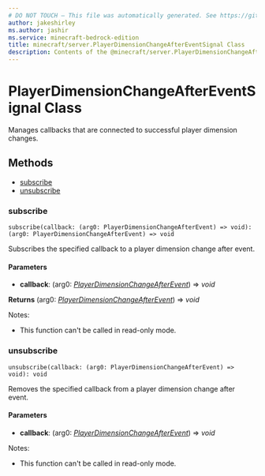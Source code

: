 ```yaml
---
# DO NOT TOUCH — This file was automatically generated. See https://github.com/mojang/minecraftapidocsgenerator to modify descriptions, examples, etc.
author: jakeshirley
ms.author: jashir
ms.service: minecraft-bedrock-edition
title: minecraft/server.PlayerDimensionChangeAfterEventSignal Class
description: Contents of the @minecraft/server.PlayerDimensionChangeAfterEventSignal class.
---
```

# PlayerDimensionChangeAfterEventSignal Class

Manages callbacks that are connected to successful player dimension changes.

## Methods
- [subscribe](#subscribe)
- [unsubscribe](#unsubscribe)

### **subscribe**
`
subscribe(callback: (arg0: PlayerDimensionChangeAfterEvent) => void): (arg0: PlayerDimensionChangeAfterEvent) => void
`

Subscribes the specified callback to a player dimension change after event.

#### **Parameters**
- **callback**: (arg0: [*PlayerDimensionChangeAfterEvent*](PlayerDimensionChangeAfterEvent.md)) => *void*

**Returns** (arg0: [*PlayerDimensionChangeAfterEvent*](PlayerDimensionChangeAfterEvent.md)) => *void*
  
Notes:
- This function can't be called in read-only mode.

### **unsubscribe**
`
unsubscribe(callback: (arg0: PlayerDimensionChangeAfterEvent) => void): void
`

Removes the specified callback from a player dimension change after event.

#### **Parameters**
- **callback**: (arg0: [*PlayerDimensionChangeAfterEvent*](PlayerDimensionChangeAfterEvent.md)) => *void*
  
Notes:
- This function can't be called in read-only mode.
